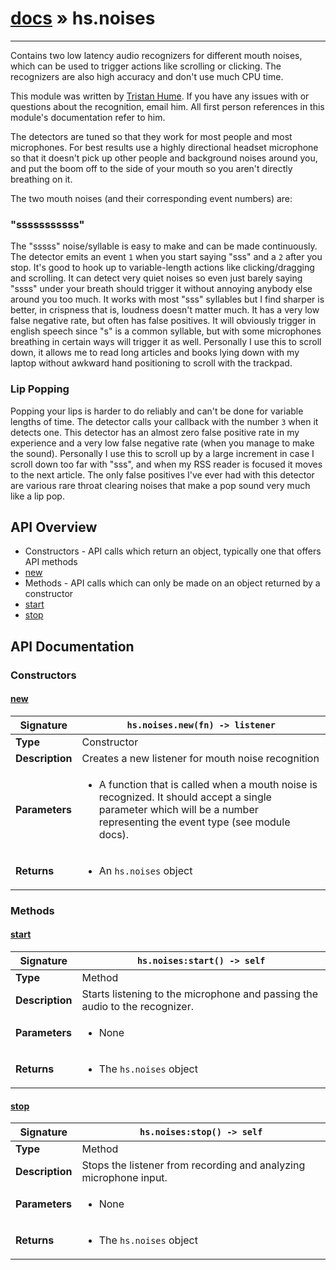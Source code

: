 # [docs](index.md) » hs.noises
---

Contains two low latency audio recognizers for different mouth noises, which can be used to trigger actions like scrolling or clicking.
The recognizers are also high accuracy and don't use much CPU time.

This module was written by [Tristan Hume](http://thume.ca/). If you have any issues with or questions about the recognition, email him.
All first person references in this module's documentation refer to him.

The detectors are tuned so that they work for most people and most microphones. For best results use a highly directional headset microphone so that it doesn't pick up other people and background
noises around you, and put the boom off to the side of your mouth so you aren't directly breathing on it.

The two mouth noises (and their corresponding event numbers) are:

### "sssssssssss"
The "sssss" noise/syllable is easy to make and can be made continuously. The detector emits an event `1` when you start saying "sss" and a `2` after you stop.
It's good to hook up to variable-length actions like clicking/dragging and scrolling. It can detect very quiet noises so even just barely saying "ssss" under your
breath should trigger it without annoying anybody else around you too much. It works with most "sss" syllables but I find sharper is better, in crispness that is, loudness doesn't matter much.
It has a very low false negative rate, but often has false positives. It will obviously trigger in english speech since "s" is a common syllable, but with some microphones breathing in certain ways
will trigger it as well. Personally I use this to scroll down, it allows me to read long articles and books lying down with my laptop without awkward hand positioning to scroll with the trackpad.

### Lip Popping
Popping your lips is harder to do reliably and can't be done for variable lengths of time. The detector calls your callback with the number `3` when it detects one.
This detector has an almost zero false positive rate in my experience and a very low false negative rate (when you manage to make the sound).
Personally I use this to scroll up by a large increment in case I scroll down too far with "sss", and when my RSS reader is focused it moves to the next article.
The only false positives I've ever had with this detector are various rare throat clearing noises that make a pop sound very much like a lip pop.

## API Overview
* Constructors - API calls which return an object, typically one that offers API methods
 * [new](#new)
* Methods - API calls which can only be made on an object returned by a constructor
 * [start](#start)
 * [stop](#stop)

## API Documentation

### Constructors

#### [new](#new)
| <span style="font-align: left;">**Signature**</span> | <span style="font-align: left;">`hs.noises.new(fn) -> listener` </span>                                                |
| -----------------------------------------------------|---------------------------------------------------------------------------------------------------------|
| **Type**                                             | Constructor                                                                                         |
| **Description**                                      | Creates a new listener for mouth noise recognition                                                                                         |
| **Parameters**                                       | <ul><li>A function that is called when a mouth noise is recognized. It should accept a single parameter which will be a number representing the event type (see module docs).</li></ul> |
| **Returns**                                          | <ul><li>An `hs.noises` object</li></ul>          |

### Methods

#### [start](#start)
| <span style="font-align: left;">**Signature**</span> | <span style="font-align: left;">`hs.noises:start() -> self` </span>                                                |
| -----------------------------------------------------|---------------------------------------------------------------------------------------------------------|
| **Type**                                             | Method                                                                                         |
| **Description**                                      | Starts listening to the microphone and passing the audio to the recognizer.                                                                                         |
| **Parameters**                                       | <ul><li>None</li></ul> |
| **Returns**                                          | <ul><li>The `hs.noises` object</li></ul>          |

#### [stop](#stop)
| <span style="font-align: left;">**Signature**</span> | <span style="font-align: left;">`hs.noises:stop() -> self` </span>                                                |
| -----------------------------------------------------|---------------------------------------------------------------------------------------------------------|
| **Type**                                             | Method                                                                                         |
| **Description**                                      | Stops the listener from recording and analyzing microphone input.                                                                                         |
| **Parameters**                                       | <ul><li>None</li></ul> |
| **Returns**                                          | <ul><li>The `hs.noises` object</li></ul>          |

